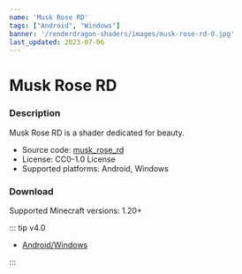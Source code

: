 ```yaml
---
name: 'Musk Rose RD'
tags: ["Android", "Windows"]
banner: '/renderdragon-shaders/images/musk-rose-rd-0.jpg'
last_updated: 2023-07-06
---
```


# Musk Rose RD

<Gallery
:images="[
    '/renderdragon-shaders/images/musk-rose-rd-0.jpg',
    '/renderdragon-shaders/images/musk-rose-rd-1.jpg',
    '/renderdragon-shaders/images/musk-rose-rd-2.jpg',
    '/renderdragon-shaders/images/musk-rose-rd-3.jpg',
    ]"
/>

### Description

Musk Rose RD is a shader dedicated for beauty.

* Source code: [musk_rose_rd](https://github.com/Rinloid/musk_rose_rd)
* License: CC0-1.0 License
* Supported platforms: Android, Windows

### Download

Supported Minecraft versions: 1.20+

::: tip v4.0

* [Android/Windows](https://github.com/Rinloid/musk_rose_rd/releases/download/v4.0r/musk_rose_rd-v4.0r.zip)

:::

